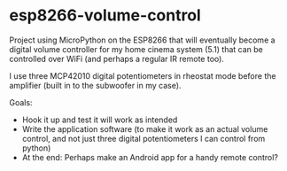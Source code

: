 # esp8266-volume-control

Project using MicroPython on the ESP8266 that will eventually become a
digital volume controller for my home cinema system (5.1) that can be
controlled over WiFi (and perhaps a regular IR remote too).

I use three MCP42010 digital potentiometers in rheostat mode before
the amplifier (built in to the subwoofer in my case).

Goals:
* Hook it up and test it will work as intended
* Write the application software (to make it work as an actual volume
  control, and not just three digital potentiometers I can control
  from python)
* At the end: Perhaps make an Android app for a handy remote control?
